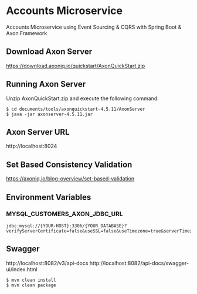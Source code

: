 # Accounts Microservice
Accounts Microservice using Event Sourcing & CQRS with Spring Boot & Axon Framework

## Download Axon Server
https://download.axoniq.io/quickstart/AxonQuickStart.zip

## Running Axon Server
Unzip AxonQuickStart.zip and execute the following command:
```
$ cd documents/tools/axonquickstart-4.5.11/AxonServer
$ java -jar axonserver-4.5.11.jar
```

## Axon Server URL
http://localhost:8024

## Set Based Consistency Validation
https://axoniq.io/blog-overview/set-based-validation

## Environment Variables
### MYSQL_CUSTOMERS_AXON_JDBC_URL
```
jdbc:mysql://{YOUR-HOST}:3306/{YOUR_DATABASE}?verifyServerCertificate=false&useSSL=false&useTimezone=true&serverTimezone=UTC
```

## Swagger
http://localhost:8082/v3/api-docs
http://localhost:8082/api-docs/swagger-ui/index.html

```
$ mvn clean install
$ mvn clean package
```